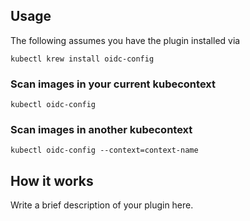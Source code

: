 
## Usage
The following assumes you have the plugin installed via

```shell
kubectl krew install oidc-config
```

### Scan images in your current kubecontext

```shell
kubectl oidc-config
```

### Scan images in another kubecontext

```shell
kubectl oidc-config --context=context-name
```

## How it works
Write a brief description of your plugin here.